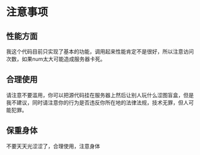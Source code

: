 # 注意事项

## 性能方面

我这个代码目前只实现了基本的功能，调用起来性能肯定不是很好，所以注意访问次数，如果num太大可能造成服务器卡死。

## 合理使用

请注意不要滥用，你可以把源代码挂在服务器上然后让别人玩什么涩图盲盒，但是我不建议，同时请注意你的行为是否违反你所在地的法律法规，技术无罪，但人可能犯罪。

## 保重身体

不要天天光涩涩了，合理使用，注意身体